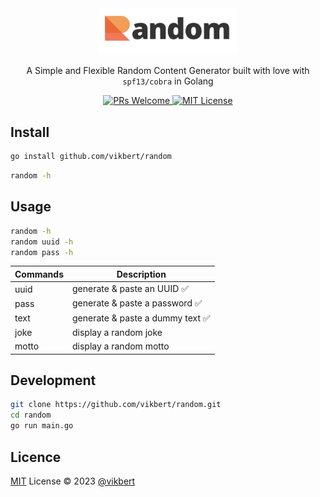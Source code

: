 <div align="center">
    <img src="https://raw.githubusercontent.com/vikbert/random/main/logo.jpg" width="220px" alt="random"/>
    <p>A Simple and Flexible Random Content Generator built with love with <code>spf13/cobra</code> in Golang</p>
</div>

<p align="center">
    <a href="#">
        <img src="https://img.shields.io/badge/PRs-Welcome-brightgreen.svg?style=flat-square" alt="PRs Welcome"/>
    </a>
    <a href="#">
        <img src="https://img.shields.io/badge/License-MIT-brightgreen.svg?style=flat-square" alt="MIT License"/>
    </a>
</p>

## Install

```bash
go install github.com/vikbert/random
```

```bash
random -h
```

## Usage

```bash
random -h
random uuid -h
random pass -h
```

| Commands  | Description |
|---|---|
| uuid  | generate & paste an UUID ✅ |
| pass | generate & paste a password ✅ |
| text  |  generate & paste a dummy text ✅ |
| joke  |  display a random joke  |
| motto  |  display a random motto |

## Development

```bash
git clone https://github.com/vikbert/random.git
cd random
go run main.go
```

## Licence

[MIT](./LICENSE) License © 2023 [@vikbert](https://vikbert.github.io/)
